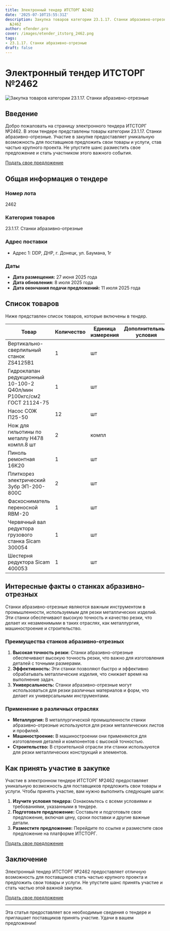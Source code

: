 ```yaml
---
title: Электронный тендер ИТСТОРГ №2462
date: '2025-07-10T15:55:31Z'
description: Закупка товаров категории 23.1.17. Станки абразивно-отрезные - Тендер
  №2462
author: eTender.pro
cover: /images/etender_itstorg_2462.png
tags:
- 23.1.17. Станки абразивно-отрезные
draft: false
---
```

# Электронный тендер ИТСТОРГ №2462

![Закупка товаров категории 23.1.17. Станки абразивно-отрезные](/images/etender_itstorg_2462.png)

## Введение

Добро пожаловать на страницу электронного тендера ИТСТОРГ №2462. В этом тендере представлены товары категории 23.1.17. Станки абразивно-отрезные. Участие в закупке предоставляет уникальную возможность для поставщиков предложить свои товары и услуги, став частью крупного проекта. Не упустите шанс разместить свое предложение и стать участником этого важного события.

[Подать свое предложение](https://itstorg.ru/tender-2462?utm_source=etender)

## Общая информация о тендере

### Номер лота
2462

### Категория товаров
23.1.17. Станки абразивно-отрезные

### Адрес поставки
- Адрес 1: DDP, ДНР, г. Донецк, ул. Баумана, 1г

### Даты
- **Дата размещения:** 27 июня 2025 года
- **Дата обновления:** 8 июля 2025 года
- **Дата окончания подачи предложений:** 11 июля 2025 года

## Список товаров

Ниже представлен список товаров, которые включены в тендер.

| Товар | Количество | Единица измерения | Дополнительные условия | Нет |
|-------|------------|-------------------|-------------------------|-----|
| Вертикально-сверлильный станок ZS4125B1 | 1 | шт | | Нет |
| Гидроклапан редукционный 10-100-2 Q40л/мин Р100кгс/см2 ГОСТ 21124-75 | 1 | шт | | Нет |
| Насос СОЖ П25-50 | 12 | шт | | Нет |
| Нож для гильотины по металлу Н478 компл.8 шт | 2 | компл | | Нет |
| Пиноль ремонтная 16К20 | 1 | шт | | Нет |
| Плиткорез электрический Зубр ЭП-200-800С | 2 | шт | | Нет |
| Фаскосниматель переносной RBM-20 | 1 | шт | | Нет |
| Червячный вал редуктора грузового станка Sicam 300054 | 1 | шт | | Нет |
| Шестерня редуктора Sicam 400053 | 1 | шт | | Нет |

## Интересные факты о станках абразивно-отрезных

Станки абразивно-отрезные являются важным инструментом в промышленности, используемым для резки металлических изделий. Эти станки обеспечивают высокую точность и качество резки, что делает их незаменимыми в таких отраслях, как металлургия, машиностроение и строительство.

### Преимущества станков абразивно-отрезных

1. **Высокая точность резки:** Станки абразивно-отрезные обеспечивают высокую точность резки, что важно для изготовления деталей с точными размерами.
2. **Эффективность:** Эти станки позволяют быстро и эффективно обрабатывать металлические изделия, что снижает время на выполнение задач.
3. **Универсальность:** Станки абразивно-отрезные могут использоваться для резки различных материалов и форм, что делает их универсальными инструментами.

### Применение в различных отраслях

- **Металлургия:** В металлургической промышленности станки абразивно-отрезные используются для резки металлических листов и профилей.
- **Машиностроение:** В машиностроении они применяются для изготовления деталей и компонентов с высокой точностью.
- **Строительство:** В строительной отрасли эти станки используются для резки металлических конструкций и элементов.

## Как принять участие в закупке

Участие в электронном тендере ИТСТОРГ №2462 предоставляет уникальную возможность для поставщиков предложить свои товары и услуги. Чтобы принять участие, вам нужно выполнить следующие шаги:

1. **Изучите условия тендера:** Ознакомьтесь с всеми условиями и требованиями, указанными в тендере.
2. **Подготовьте предложение:** Составьте и подготовьте свое предложение, включая цену, сроки поставки и другие важные детали.
3. **Разместите предложение:** Перейдите по ссылке и разместите свое предложение на платформе ИТСТОРГ.

[Подать свое предложение](https://itstorg.ru/tender-2462?utm_source=etender)

## Заключение

Электронный тендер ИТСТОРГ №2462 предоставляет отличную возможность для поставщиков стать частью крупного проекта и предложить свои товары и услуги. Не упустите шанс принять участие и стать частью этой важной закупки.

[Подать свое предложение](https://itstorg.ru/tender-2462?utm_source=etender)

---

Эта статья предоставляет все необходимые сведения о тендере и приглашает поставщиков принять участие. Удачи в вашем предложении!